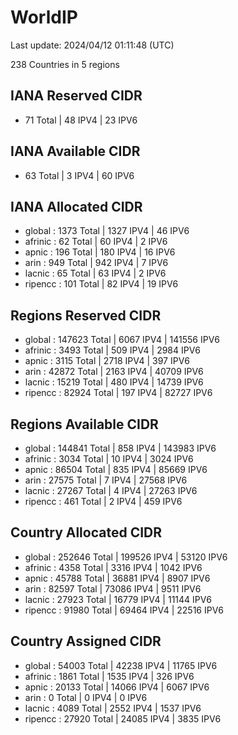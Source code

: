 # WorldIP

Last update: 2024/04/12 01:11:48 (UTC)

238 Countries in 5 regions

## IANA Reserved CIDR

- 71 Total | 48 IPV4 | 23 IPV6

## IANA Available CIDR

- 63 Total | 3 IPV4 | 60 IPV6

## IANA Allocated CIDR

- global : 1373 Total | 1327 IPV4 | 46 IPV6
- afrinic : 62 Total | 60 IPV4 | 2 IPV6
- apnic : 196 Total | 180 IPV4 | 16 IPV6
- arin : 949 Total | 942 IPV4 | 7 IPV6
- lacnic : 65 Total | 63 IPV4 | 2 IPV6
- ripencc : 101 Total | 82 IPV4 | 19 IPV6

## Regions Reserved CIDR

- global : 147623 Total | 6067 IPV4 | 141556 IPV6
- afrinic : 3493 Total | 509 IPV4 | 2984 IPV6
- apnic : 3115 Total | 2718 IPV4 | 397 IPV6
- arin : 42872 Total | 2163 IPV4 | 40709 IPV6
- lacnic : 15219 Total | 480 IPV4 | 14739 IPV6
- ripencc : 82924 Total | 197 IPV4 | 82727 IPV6

## Regions Available CIDR

- global : 144841 Total | 858 IPV4 | 143983 IPV6
- afrinic : 3034 Total | 10 IPV4 | 3024 IPV6
- apnic : 86504 Total | 835 IPV4 | 85669 IPV6
- arin : 27575 Total | 7 IPV4 | 27568 IPV6
- lacnic : 27267 Total | 4 IPV4 | 27263 IPV6
- ripencc : 461 Total | 2 IPV4 | 459 IPV6

## Country Allocated CIDR

- global : 252646 Total | 199526 IPV4 | 53120 IPV6
- afrinic : 4358 Total | 3316 IPV4 | 1042 IPV6
- apnic : 45788 Total | 36881 IPV4 | 8907 IPV6
- arin : 82597 Total | 73086 IPV4 | 9511 IPV6
- lacnic : 27923 Total | 16779 IPV4 | 11144 IPV6
- ripencc : 91980 Total | 69464 IPV4 | 22516 IPV6

## Country Assigned CIDR

- global : 54003 Total | 42238 IPV4 | 11765 IPV6
- afrinic : 1861 Total | 1535 IPV4 | 326 IPV6
- apnic : 20133 Total | 14066 IPV4 | 6067 IPV6
- arin : 0 Total | 0 IPV4 | 0 IPV6
- lacnic : 4089 Total | 2552 IPV4 | 1537 IPV6
- ripencc : 27920 Total | 24085 IPV4 | 3835 IPV6
